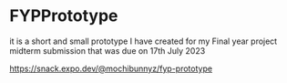 # FYPPrototype
it is a short and small prototype I have created for my Final year project midterm submission that was due on 17th July 2023

https://snack.expo.dev/@mochibunnyz/fyp-prototype
